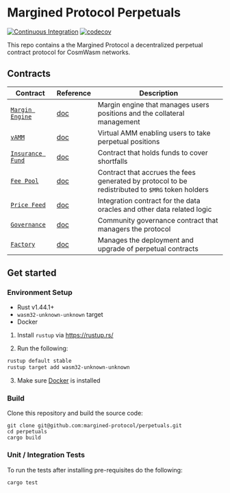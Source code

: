 # Margined Protocol Perpetuals

[![Continuous Integration](https://github.com/margined-protocol/perpetuals/actions/workflows/ci.yml/badge.svg)](https://github.com/margined-protocol/perpetuals/actions/workflows/ci.yml)
[![codecov](https://codecov.io/gh/margined-protocol/perpetuals/branch/main/graph/badge.svg?token=FDMKT04UWK)](https://codecov.io/gh/margined-protocol/perpetuals)


This repo contains a the Margined Protocol a decentralized perpetual contract protocol for CosmWasm networks.

## Contracts

| Contract                                                | Reference | Description                                                                                           |
| ------------------------------------------------------- | --------- | ----------------------------------------------------------------------------------------------------- |
| [`Margin Engine`](./contracts/margined_engine)          | [doc]()   | Margin engine that manages users positions and the collateral management                              |
| [`vAMM`](./contracts/margined_vamm)                     | [doc]()   | Virtual AMM enabling users to take perpetual positions                                                |
| [`Insurance Fund`](./contracts/margined_insurance_fund) | [doc]()   | Contract that holds funds to cover shortfalls                                                         |
| [`Fee Pool`](./contracts/margined_fee_pool)             | [doc]()   | Contract that accrues the fees generated by protocol to be redistributed to `$MRG` token holders      |
| [`Price Feed`](./contracts/margined_price_feed)         | [doc]()   | Integration contract for the data oracles and other data related logic                                |
| [`Governance`](./contracts/)                            | [doc]()   | Community governance contract that managers the protocol                                              |
| [`Factory`](./contracts/)                               | [doc]()   | Manages the deployment and upgrade of perpetual contracts                                             |

## Get started

### Environment Setup

- Rust v1.44.1+
- `wasm32-unknown-unknown` target
- Docker

1. Install `rustup` via https://rustup.rs/

2. Run the following:

```sh
rustup default stable
rustup target add wasm32-unknown-unknown
```

3. Make sure [Docker](https://www.docker.com/) is installed

### Build

Clone this repository and build the source code:
```
git clone git@github.com:margined-protocol/perpetuals.git
cd perpetuals
cargo build
```

### Unit / Integration Tests

To run the tests after installing pre-requisites do the following:

```sh
cargo test
```
